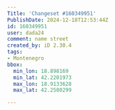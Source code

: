 ```yaml
---
Title: 'Changeset #160349951'
PublishDate: 2024-12-18T12:53:44Z
id: 160349951
user: dada24
comment: name street
created_by: iD 2.30.4
tags:
- Montenegro
bbox:
  min_lon: 18.898169
  min_lat: 42.2201973
  max_lon: 18.9133628
  max_lat: 42.2580299

---
```

